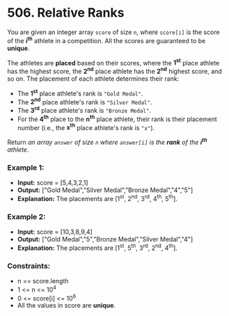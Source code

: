 # 506. Relative Ranks

You are given an integer array `score` of size `n`, where `score[i]` is the score of the **i<sup>th</sup>** athlete in a competition. All the scores are guaranteed to be **unique**.

The athletes are **placed** based on their scores, where the **1<sup>st</sup>** place athlete has the highest score, the **2<sup>nd</sup>** place athlete has the **2<sup>nd</sup>** highest score, and so on. The placement of each athlete determines their rank:

- The **1<sup>st</sup>** place athlete's rank is `"Gold Medal"`.
- The **2<sup>nd</sup>** place athlete's rank is `"Silver Medal"`.
- The **3<sup>rd</sup>** place athlete's rank is `"Bronze Medal"`.
- For the **4<sup>th</sup>** place to the **n<sup>th</sup>** place athlete, their rank is their placement number (i.e., the **x<sup>th</sup>** place athlete's rank is `"x"`).

Return *an array `answer` of size `n` where `answer[i]` is the **rank** of the **i<sup>th</sup>** athlete*.


### Example 1:
- **Input:** score = [5,4,3,2,1]
- **Output:** ["Gold Medal","Silver Medal","Bronze Medal","4","5"]
- **Explanation:** The placements are [1<sup>st</sup>, 2<sup>nd</sup>, 3<sup>rd</sup>, 4<sup>th</sup>, 5<sup>th</sup>].

### Example 2:
- **Input:** score = [10,3,8,9,4]
- **Output:** ["Gold Medal","5","Bronze Medal","Silver Medal","4"]
- **Explanation:** The placements are [1<sup>st</sup>, 5<sup>th</sup>, 3<sup>rd</sup>, 2<sup>nd</sup>, 4<sup>th</sup>].


### Constraints:
- n == score.length
- 1 <= n <= 10<sup>4</sup>
- 0 <= score[i] <= 10<sup>6</sup>
- All the values in score are **unique**.